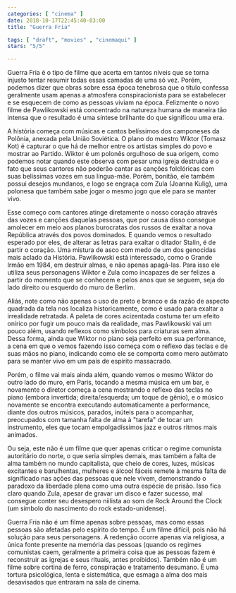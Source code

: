 ```yaml
---
categories: [ "cinema" ]
date: 2018-10-17T22:45:40-03:00
title: "Guerra Fria"

tags: [ "draft", "movies" , "cinemaqui" ]
stars: "5/5"

---
```

Guerra Fria é o tipo de filme que acerta em tantos níveis que se torna injusto tentar resumir todas essas camadas de uma só vez. Porém, podemos dizer que obras sobre essa época tenebrosa que o título confessa geralmente usam apenas a atmosfera conspiracionista para se estabelecer e se esquecem de como as pessoas viviam na época. Felizmente o novo filme de Pawlikowski está concentrado na natureza humana de maneira tão intensa que o resultado é uma síntese brilhante do que significou uma era.

A história começa com músicas e cantos belíssimos dos camponeses da Polônia, anexada pela União Soviética. O plano do maestro Wiktor (Tomasz Kot) é capturar o que há de melhor entre os artistas simples do povo e mostrar ao Partido. Wiktor é um polonês orgulhoso de sua origem, como podemos notar quando este observa com pesar uma igreja destruída e o fato que seus cantores não poderão cantar as canções folclóricas com suas belíssimas vozes em sua língua-mãe. Porém, bonitão, ele também possui desejos mundanos, e logo se engraça com Zula (Joanna Kulig), uma polonesa que também sabe jogar o mesmo jogo que ele para se manter vivo.

Esse começo com cantores atinge diretamente o nosso coração através das vozes e canções daquelas pessoas, que por causa disso consegue amolecer em meio aos planos burocratas dos russos de exaltar a nova República através dos povos dominados. E quando vemos o resultado esperado por eles, de alterar as letras para exaltar o ditador Stalin, é de partir o coração. Uma mistura de asco com medo de um dos genocidas mais aclado da História. Pawlikowski está interessado, como o Grande Irmão em 1984, em destruir almas, e não apenas apagá-las. Para isso ele utiliza seus personagens Wiktor e Zula como incapazes de ser felizes a partir do momento que se conhecem e pelos anos que se seguem, seja do lado direito ou esquerdo do muro de Berlim.

Aliás, note como não apenas o uso de preto e branco e da razão de aspecto quadrada da tela nos localiza historicamente, como é usado para exaltar a irrealidade retratada. A paleta de cores acizentada costuma ter um efeito onírico por fugir um pouco mais da realidade, mas Pawlikowski vai um pouco além, usando reflexos como símbolos para criaturas sem alma. Dessa forma, ainda que Wiktor no piano seja perfeito em sua performance, a cena em que o vemos fazendo isso começa com o reflexo das teclas e de suas mãos no piano, indicando como ele se comporta como mero autômato para se manter vivo em um país de espírito massacrado.

Porém, o filme vai mais ainda além, quando vemos o mesmo Wiktor do outro lado do muro, em Paris, tocando a mesma música em um bar, e novamente o diretor começa a cena mostrando o reflexo das teclas no piano (embora invertida; direita/esquerda; um toque de gênio), e o músico novamente se encontra executando automaticamente a performance, diante dos outros músicos, parados, inúteis para o acompanhar, preocupados com tamanha falta de alma à "tarefa" de tocar um instrumento, eles que tocam empolgadíssimos jazz e outros ritmos mais animados.

Ou seja, este não é um filme que quer apenas criticar o regime comunista autoritário do norte, o que seria simples demais, mas também a falta de alma também no mundo capitalista, que cheio de cores, luzes, músicas excitantes e barulhentas, mulheres e álcool fáceis remete à mesma falta de significado nas ações das pessoas que nele vivem, demonstrando o paradoxo da liberdade plena como uma outra espécie de prisão. Isso fica claro quando Zula, apesar de gravar um disco e fazer sucesso, mal consegue conter seu desespero niilista ao som de Rock Around the Clock (um símbolo do nascimento do rock estado-unidense).

Guerra Fria não é um filme apenas sobre pessoas, mas como essas pessoas são afetadas pelo espírito do tempo. É um filme difícil, pois não há solução para seus personagens. A redenção ocorre apenas via religiosa, a única fonte presente na memória das pessoas (quando os regimes comunistas caem, geralmente a primeira coisa que as pessoas fazem é reconstruir as igrejas e seus rituais, antes proibidos). Também não é um filme sobre cortina de ferro, conspiração e tratamento desumano. É uma tortura psicológica, lenta e sistemática, que esmaga a alma dos mais desavisados que entraram na sala de cinema.
